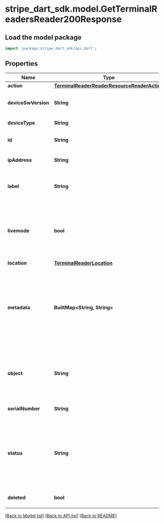 # stripe_dart_sdk.model.GetTerminalReadersReader200Response

## Load the model package
```dart
import 'package:stripe_dart_sdk/api.dart';
```

## Properties
Name | Type | Description | Notes
------------ | ------------- | ------------- | -------------
**action** | [**TerminalReaderReaderResourceReaderAction**](TerminalReaderReaderResourceReaderAction.md) |  | [optional] 
**deviceSwVersion** | **String** | The current software version of the reader. | [optional] 
**deviceType** | **String** | Device type of the reader. | 
**id** | **String** | Unique identifier for the object. | 
**ipAddress** | **String** | The local IP address of the reader. | [optional] 
**label** | **String** | Custom label given to the reader for easier identification. | 
**livemode** | **bool** | Has the value `true` if the object exists in live mode or the value `false` if the object exists in test mode. | 
**location** | [**TerminalReaderLocation**](TerminalReaderLocation.md) |  | [optional] 
**metadata** | **BuiltMap&lt;String, String&gt;** | Set of [key-value pairs](https://stripe.com/docs/api/metadata) that you can attach to an object. This can be useful for storing additional information about the object in a structured format. | 
**object** | **String** | String representing the object's type. Objects of the same type share the same value. | 
**serialNumber** | **String** | Serial number of the reader. | 
**status** | **String** | The networking status of the reader. We do not recommend using this field in flows that may block taking payments. | [optional] 
**deleted** | **bool** | Always true for a deleted object | 

[[Back to Model list]](../README.md#documentation-for-models) [[Back to API list]](../README.md#documentation-for-api-endpoints) [[Back to README]](../README.md)



